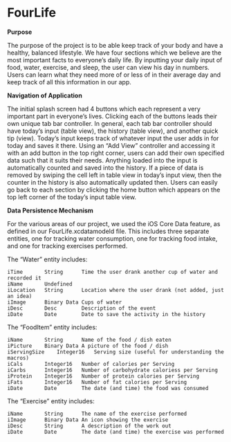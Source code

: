 # FourLife

**Purpose**

The purpose of the project is to be able keep track of your body and have a healthy, balanced lifestyle. We have four sections which we believe are the most important facts to everyone’s daily life. By inputting your daily input of food, water, exercise, and sleep, the user can view his day in numbers. Users can learn what they need more of or less of in their average day and keep track of all this information in our app.

**Navigation of Application**

The initial splash screen had 4 buttons which each represent a very important part in everyone’s lives. Clicking each of the buttons leads their own unique tab bar controller. In general, each tab bar controller should have today’s input (table view), the history (table view), and another quick tip (view). Today’s input keeps track of whatever input the user adds in for today and saves it there. Using an “Add View” controller and accessing it with an add button in the top right corner, users can add their own specified data such that it suits their needs. Anything loaded into the input is automatically counted and saved into the history. If a piece of data is removed by swiping the cell left in table view in today’s input view, then the counter in the history is also automatically updated then. Users can easily go back to each section by clicking the home button which appears on the top left corner of the today’s input table view.

**Data Persistence Mechanism**

For the various areas of our project, we used the iOS Core Data feature, as defined in our FourLife.xcdatamodeld file.  This includes three separate entities, one for tracking water consumption, one for tracking food intake, and one for tracking exercises performed.

The “Water” entity includes:

 	iTime		String		Time the user drank another cup of water and recorded it
	iName		Undefined	
	iLocation	String		Location where the user drank (not added, just an idea)
	iImage		Binary Data	Cups of water
	iDesc		Desc		Description of the event
	iDate		Date		Date to save the activity in the history

The “FoodItem” entity includes:

	iName		String		Name of the food / dish eaten
	iPicture	Binary Data	A picture of the food / dish
	iServingSize	Integer16	Serving size (useful for understanding the macros)
	iCals		Integer16	Number of calories per Serving
	iCarbs		Integer16 	Number of carbohydrate caloriess per Serving
	iProtein	Integer16	Number of protein calories per Serving
	iFats		Integer16	Number of fat calories per Serving
	iDate		Date		The date (and time) the food was consumed

The “Exercise” entity includes:

	iName		String		The name of the exercise performed
	iImage		Binary Data	An icon showing the exercise
	iDesc		String		A description of the work out
	iDate		Date		The date (and time) the exercise was performed
